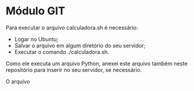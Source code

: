 # Módulo GIT

Para executar o arquivo calculadora.sh é necessário:
* Logar no Ubuntu;
* Salvar o arquivo em algum diretório do seu servidor;
* Executar o comando ./calculadora.sh.

Como ele executa um arquivo Python, anexei este arquivo também neste repositório para inserir no seu servidor, se necessário. 

O arquivo
 
